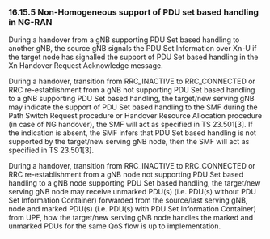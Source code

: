 ### 16.15.5 Non-Homogeneous support of PDU set based handling in NG-RAN

During a handover from a gNB supporting PDU Set based handling to
another gNB, the source gNB signals the PDU Set Information over Xn-U if
the target node has signalled the support of PDU Set based handling in
the Xn Handover Request Acknowledge message.

During a handover, transition from RRC_INACTIVE to RRC_CONNECTED or RRC
re-establishment from a gNB not supporting PDU Set based handling to a
gNB supporting PDU Set based handling, the target/new serving gNB may
indicate the support of PDU Set based handling to the SMF during the
Path Switch Request procedure or Handover Resource Allocation procedure
(in case of NG handover), the SMF will act as specified in TS
23.501\[3\]. If the indication is absent, the SMF infers that PDU Set
based handling is not supported by the target/new serving gNB node, then
the SMF will act as specified in TS 23.501\[3\].

During a handover, transition from RRC_INACTIVE to RRC_CONNECTED or RRC
re-establishment from a gNB node not supporting PDU Set based handling
to a gNB node supporting PDU Set based handling, the target/new serving
gNB node may receive unmarked PDU(s) (i.e. PDU(s) without PDU Set
Information Container) forwarded from the source/last serving gNB, node
and marked PDU(s) (i.e. PDU(s) with PDU Set Information Container) from
UPF, how the target/new serving gNB node handles the marked and unmarked
PDUs for the same QoS flow is up to implementation.